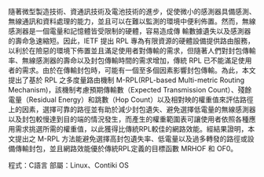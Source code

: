   隨著微型製造技術、資通訊技術及電池技術的進步，促使微小的感測器具備感測、無線通訊和資料處理的能力，並且可以在難以監測的環境中便利佈置。然而，無線感測器是一個電量和記憶體皆受限制的硬體，容易造成傳
輸數據遺失以及感測器的壽命急速縮短。因此，IETF 提出 RPL 專為有限資源的硬體設備提供路由服務，以利於在險惡的環境下佈置並且滿足使用者對傳輸的需求，但隨著人們對封包傳輸率、無線感測器的壽命以及封包傳輸時間的需求增加，傳統 RPL 已不能滿足使用者的需求。由於在傳輸封包時，可能有一個至多個因素影響封包傳輸。為此，本文提出了基於 RPL 之多度量路由機制 M-RPL(RPL-based Multi-metric Routing Mechanism)，該機制考慮預期傳輸數（Expected Transmission Count）、殘餘電量（Residual Energy）和跳數（Hop Count）以及相對映的權重值來評估路徑上的因素，選擇可靠的路徑並有助於減少封包遺失、避免選擇低電量的無線感測器以及封包較慢達到目的端的情況發生，而產生的權重範圍表可讓使用者依照各種應用需求挑選所需的權重值，以此獲得比傳統RPL較佳的網路效能。經結果證明，本文提出之 M-RPL 方法能避免選擇高封包遺失率、低電量以及過多轉發的路徑或設備傳輸封包，並且網路效能優於傳統RPL定義的目標函數 MRHOF 和 OF0。

程式：C語言
部屬：Linux、Contiki OS
